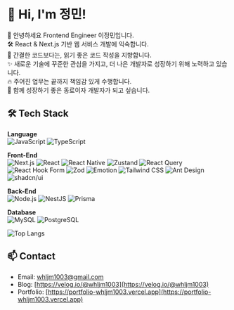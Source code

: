 # 👋 Hi, I'm 정민!

👋 안녕하세요 Frontend Engineer 이정민입니다.<br/>
🛠️ React & Next.js 기반 웹 서비스 개발에 익숙합니다.<br/>
📝 간결한 코드보다는, 읽기 좋은 코드 작성을 지향합니다.<br/>
✨ 새로운 기술에 꾸준한 관심을 가지고, 더 나은 개발자로 성장하기 위해 노력하고 있습니다.<br/>
🔥 주어진 업무는 끝까지 책임감 있게 수행합니다.<br/>
🤝 함께 성장하기 좋은 동료이자 개발자가 되고 싶습니다.<br/>

## 🛠 Tech Stack

**Language**  
![JavaScript](https://img.shields.io/badge/JavaScript-F7DF1E?style=flat&logo=javascript&logoColor=black)
![TypeScript](https://img.shields.io/badge/TypeScript-3178C6?style=flat&logo=typescript&logoColor=white)

**Front-End**  
![Next.js](https://img.shields.io/badge/Next.js-000000?style=flat&logo=nextdotjs&logoColor=white)
![React](https://img.shields.io/badge/React-61DAFB?style=flat&logo=react&logoColor=black)
![React Native](https://img.shields.io/badge/React--Native-61DAFB?style=flat&logo=react&logoColor=black)
![Zustand](https://img.shields.io/badge/Zustand-000000?style=flat&logo=z&logoColor=white)
![React Query](https://img.shields.io/badge/React--Query-FF4154?style=flat&logo=reactquery&logoColor=white)
![React Hook Form](https://img.shields.io/badge/React--Hook--Form-EC5990?style=flat&logo=reacthookform&logoColor=white)
![Zod](https://img.shields.io/badge/Zod-3E9F7B?style=flat)
![Emotion](https://img.shields.io/badge/Emotion-C76494?style=flat)
![Tailwind CSS](https://img.shields.io/badge/Tailwind_CSS-38B2AC?style=flat&logo=tailwindcss&logoColor=white)
![Ant Design](https://img.shields.io/badge/Ant--Design-0170FE?style=flat&logo=antdesign&logoColor=white)
![shadcn/ui](https://img.shields.io/badge/shadcn%2Fui-000000?style=flat&logo=radixui&logoColor=white)

**Back-End**  
![Node.js](https://img.shields.io/badge/Node.js-339933?style=flat&logo=node.js&logoColor=white)
![NestJS](https://img.shields.io/badge/NestJS-E0234E?style=flat&logo=nestjs&logoColor=white)
![Prisma](https://img.shields.io/badge/Prisma-2D3748?style=flat&logo=prisma&logoColor=white)

**Database**  
![MySQL](https://img.shields.io/badge/MySQL-4479A1?style=flat&logo=mysql&logoColor=white)
![PostgreSQL](https://img.shields.io/badge/PostgreSQL-4169E1?style=flat&logo=postgresql&logoColor=white)

![Top Langs](https://github-readme-stats.vercel.app/api/top-langs/?username=anuraghazra&layout=compact)

## 📫 Contact

- Email: whljm1003@gmail.com
- Blog: [https://velog.io/@whljm1003](https://velog.io/@whljm1003)
- Portfolio: [https://portfolio-whljm1003.vercel.app](https://portfolio-whljm1003.vercel.app)
